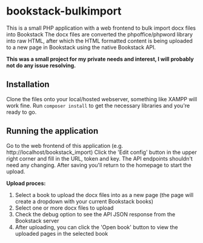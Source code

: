 # bookstack-bulkimport
This is a small PHP application with a web frontend to bulk import docx files into Bookstack
The docx files are converted the phpoffice/phpword library into raw HTML, after which the HTML formatted content is being uploaded to a new page in Bookstack using the native Bookstack API.

**This was a small project for my private needs and interest, I will probably not do any issue resolving.**

## Installation

Clone the files onto your local/hosted webserver, something like XAMPP will work fine.
Run `composer install` to get the necessary libraries and you're ready to go.

## Running the application
Go to the web frontend of this application (e.g. http://localhost/bookstack_import)
Click the 'Edit config' button in the upper right corner and fill in the URL, token and key. The API endpoints shouldn't need any changing.
After saving you'll return to the homepage to start the upload.

**Upload proces:**

 1. Select a book to upload the docx files into as a new page (the page will create a dropdown with your current Bookstack books)
 2. Select one or more docx files to upload
 3. Check the debug option to see the API JSON response from the Bookstack server
 4. After uploading, you can click the 'Open book' button to view the uploaded pages in the selected book

